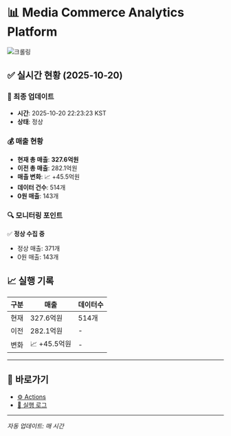 # 📊 Media Commerce Analytics Platform

![크롤링](https://img.shields.io/badge/크롤링-정상-green)

## ✅ 실시간 현황 (2025-10-20)

### 📍 최종 업데이트
- **시간**: 2025-10-20 22:23:23 KST
- **상태**: 정상

### 💰 매출 현황
- **현재 총 매출**: **327.6억원**
- **이전 총 매출**: 282.1억원
- **매출 변화**: 📈 +45.5억원
- **데이터 건수**: 514개
- **0원 매출**: 143개

### 🔍 모니터링 포인트

✅ **정상 수집 중**
- 정상 매출: 371개
- 0원 매출: 143개


## 📈 실행 기록

| 구분 | 매출 | 데이터수 |
|------|------|----------|
| 현재 | 327.6억원 | 514개 |
| 이전 | 282.1억원 | - |
| 변화 | 📈 +45.5억원 | - |

---

## 🔗 바로가기

- [⚙️ Actions](../../actions)
- [📝 실행 로그](../../actions/workflows/daily_scraping.yml)

---

*자동 업데이트: 매 시간*
